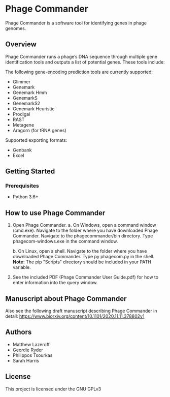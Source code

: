 # Phage Commander 
Phage Commander is a software tool for identifying genes in phage genomes.


## Overview
Phage Commander runs a phage’s DNA sequence through multiple gene identification tools and outputs a list of potential genes. These tools include:

The following gene-encoding prediction tools are currently supported:
* Glimmer
* Genemark
* Genemark Hmm
* GenemarkS
* GenemarkS2
* Genemark Heuristic
* Prodigal
* RAST
* Metagene
* Aragorn (for tRNA genes)

Supported exporting formats:
* Genbank
* Excel


## Getting Started
### Prerequisites
* Python 3.6+


## How to use Phage Commander
1. Open Phage Commander.
   a. On Windows, open a command window (cmd.exe). Navigate to the folder where you
   have downloaded Phage Commander. Navigate to the phagecommander/bin directory.
   Type phagecom-windows.exe in the command window. 
   
   b. On Linux, open a shell. Navigate to the folder where you have downloaded Phage
   Commander. Type py phagecom.py in the shell.
   **Note:** The pip "Scripts" directory should be included in your PATH variable.
   
2. See the included PDF (Phage Commander User Guide.pdf) for how to enter 
   information into the query window.
   

## Manuscript about Phage Commander
Also see the following draft manuscript describing Phage Commander in detail:
https://www.biorxiv.org/content/10.1101/2020.11.11.378802v1


## Authors
* Matthew Lazeroff
* Geordie Ryder
* Philippos Tsourkas
* Sarah Harris


## License
This project is licensed under the GNU GPLv3
